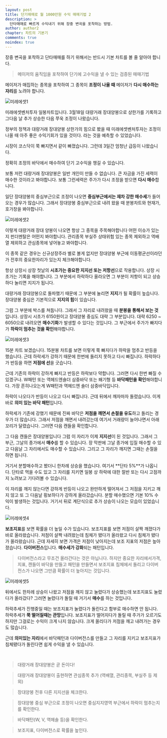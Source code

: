 ```yaml
---
layout: post
title: 단기매매로 월 1000만원 수익 매매기법 2 
description: >
  단타매매로 빠르게 수익내기 위해 장중 변곡을 포착하는 방법.
author: author2
chapter: 차트의 기본기
comments: true
noindex: true
---
```


장중 변곡을 포착하고 단타매매를 하기 위해서는 반드시 기본 차트를 볼 줄 알아야 합니다.

> 메이저의 움직임을 포착하여 단기에 고수익을 낼 수 있는 검증된 매매기법

메이저가 매집하는 종목을 포착하여 그 종목이 **조정이 나올 때** 메이저가 **다시 매수하는 자리**를 노려야 합니다.

![미레에셋1](https://opqrstu.github.io/stock/pictures/7/mire.jpg)

미래에셋벤처투자 일봉차트입니다. 3월18일 대량거래 장대양봉으로 상한가를 기록하고 그다음 날 추가 상승한 다음 쭈욱 조정이 나왔습니다.

정부의 정책과 대량거래 장대양봉 상한가의 힘으로 봤을 때 미래에셋벤처투자는 조정이 나올 때 아주 좋은 수익기회가 있을 것이다. 라는 것을 예측할 수 있었습니다.

시장이 코스닥이 쭉 빠지면서 같이 빠졌습니다. 그런데 3일간 엄청난 급등이 나왔습니다.

정확히 조정의 바닥에서 매수하여 단기 고수익을 챙길 수 있습니다.

보통 저런 대량거래 장대양봉은 일반 개인이 만들 수 없습니다. 큰 자금을 가진 세력이 매수한 것이라고 봐야합니다. 보통 그런세력은 주가가 다시 조정을 받으면 **다시 매수**합니다.

일단 장대양봉의 중심부근으로 조정이 나오면 **중심부근에서는 재차 강한 매수세**가 들어오는 경우가 많습니다. 그래서 장대양봉 중심부근으로 내려 왔을 때 분봉차트와 현재가, 호가창을 봐야합니다.

![미레에셋2](https://opqrstu.github.io/stock/pictures/7/mire2.jpg)

이렇게 대량거래 장대 양봉이 나오면 항상 그 종목을 주목해야합니다 어떤 이슈가 있는지 펀더멘탈은 어떤지 봐야합니다. 관리종목 부실주 상태위험 있는 종목 제외하고 역배열 제외하고 관심종목에 넣어놓고 봐야합니다.

이 종목 같은 경우는 신규상장주라 별로 볼게 없지만 장대양봉 부근에 이동평균선이라던가 전후의 중요한자리가 있는지 체크해야합니다.

항상 상장시 상장 첫날의 **시초가는 중요한 지지선 또는 저항선**으로 작용합니다. 상장 시초가는 기록을 해야합니다. 그 부분에서 하락하다 올라오면 그 부분이 저항이 되고 상승하다 눌리면 지지가 됩니다.

대량거래 장대양봉으로 돌파했기 때문에 그 부분에 눌리면 **지지**가 될 확률이 높습니다. 장대양봉 중심은 기본적으로 **지지의 힘**이 있습니다. 

그럼 그 부분에 박스를 쳐둡니다. 그래서 그 자리로 내려왔을 때 **분봉을 통해서 보는 것**입니다. 상장시 시초가 6150원이고 장대양봉 중심도 대략 그 부분입니다. 대략 6250 ~ 6050으로 내려오면 **매수기화**가 발생할 수 있다는 것입니다. 그 부근에서 주가가 빠지다가 **하락이 멈추는 것을 확인**해야합니다.

![미레에셋3](https://opqrstu.github.io/stock/pictures/7/mire3.jpg)

15분 차트 보겠습니다. 15분봉 차트를 보면 이렇게 쭉 빠지다가 하락을 멈추고 반등을 했습니다. 근데 하락세가 강하기 때문에 한번에 돌리지 못하고 다시 빠집니다. 하락하다가 반등을 하면 **저점에 선**을 긋습니다. 

근데 기존의 하락이 강하게 빠지고 반등은 하락보다 약합니다. 그러면 다시 한번 빠질 수 있겠구나. W패턴 또는 역헤드엔숄더 삼중바닥 또는 쐐기형 등 **바닥패턴을 확인**해야합니다. 가장 흔히나오는게 W패턴과 역헤드엔 숄더 삼중바닥입니다. 

하락이 나오다가 반등이 나오고 다시 빠집니다. 근데 뒤에서 깨자마자 돌렸습니다. 이게 바로 **의미 있는 바닥 패턴**입니다. 

하락세가 기존에 강했기 때문에 진짜 바닥은 **저점을 깨면서 손절을 유도**하고 돌리는 경우가 더 많습니다. 그래서 저점을 깨면서 내려갔는데 여기서 거래량이 늘어나면서 아래꼬리가 달렸습니다. 그러면 다음 캔들을 확인합니다.

그 다음 캔들은 장대양봉입니다 그럼 이 자리가 이제 **지지선**이 된 것입니다. 그래서 그 부근, 그날의 종가에서 **매수**를 할 수 있습니다. 장 막판에 그날 종가에 입질 매수할 수 있고 다음날 그 자리에서도 매수할 수 있습니다. 그리고 그 자리가 깨지면 그때는 손절을 하면 됩니다. 

거기서 분할매수하고 봤더니 한차례 상승을 했습니다. 여기서 **단타 5%**가 나옵니다. 단타로 먹을 수도 있고 그 자리를 지키면 일봉 상 하락에 대한 절반 또는 다시 고점까지 노려보고 기다려볼 수 있습니다. 

이 자리를 깨지 않는다면 강하게 반등이 나오고 완만하게 떨어져서 그 저점을 지키고 깨지 않고 또 그 다음날 횡보하다가 강하게 올라갔습니다. 분할 매수했으면 기본 10% 수익이 발생하는 것입니다. 거기서 뒤로 계단식으로 추가 상승이 나오는 모습이 있었습니다.

![미레에셋4](https://opqrstu.github.io/stock/pictures/7/diver.jpg)

**보조지표**를 보면 확률을 더 높일 수가 있습니다. 보조지표를 보면 저점이 살짝 깨졌다가 바로 올라왔습니다. 저점이 살짝 내려왔는데 침체가 됐다가 올라왔고 다시 침체가 됐다가 올라왔습니다. 근데 자세히 보면 가격은 저점이 낮아지는데 보조 지표의 저점은 높아졌습니다. **다이버전스**입니다. **매수세가 강화**되는 패턴입니다.

> 다이버전스라고 무조건 올라간다는 것은 아닙니다. 하지만 중요한 자리에서가격, 지표, 캔들이 바닥을 만들고 패턴을 만들면서 보조지표 침체에서 돌리고 다이버전스가 나오면 그만큼 확률이 더 높아지는 것입니다.

![미레에셋5](https://opqrstu.github.io/stock/pictures/7/harac.jpg)

뒤에서도 한차례 상승이 나왔고 저점을 깨지 않고 눌렸다가 상승했는데 보조지표도 눌렸다가 올라갔다? 그러면 눌렸다가 돌릴 때 거기서 **매수**를 하는 것입니다. 

하락추세가 진행중일 때는 보조지표가 눌렸다가 돌린다고 함부로 매수하면 안 됩니다. 하락추세가 **쭉 떨어질때는 관망**입니다. 보조지표가 떨어지다가 돌릴 때 주가가 오르기도 하지만 그걸로는 수익이 크게 나지 않습니다. 크게 올리다가 저점을 깨고 내려가는 경우도  많습니다.

근데 **의미있는 자리**에서 바닥패턴과 다이버전스를 만들고 그 자리를 지키고 보조지표가 침체됐다가 돌린다면 쉽게 수익을 낼 수 있습니다. 

<br>

> 대량거래 장대양봉은 곧 돈이다!

> 대량거래 장대양봉이 출현하면 관심종목 추가 (역배열, 관리종목, 부실주 등 제외)

> 장대양봉 전후 다른 지지선을 체크한다.

> 장대양봉 중심 부근으로 조정이 나오면 중심지지영역 부근에서 하락이 멈추는지를 확인한다.

> 바닥패턴(W, V, 역헤솔 등)을 확인한다.

> 보조지표, 다이버전스로 확률을 높인다.
